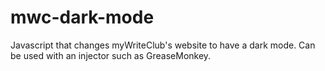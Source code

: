 # mwc-dark-mode
Javascript that changes myWriteClub's website to have a dark mode. Can be used with an injector such as GreaseMonkey.
